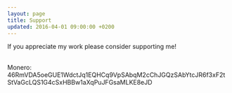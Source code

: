 ```yaml
---
layout: page
title: Support
updated: 2016-04-01 09:00:00 +0200
---
```


If you appreciate my work please consider supporting me!<br /><br />



<div class="copyable-email">Monero: 46RmVDA5oeGUE1WdctJq1EQHCq9VpSAbqM2cChJGQzSAbYtcJR6f3xF2tStVaGcLQS1G4cSxHBBw1aXqPuJFGsaMLKE8eJD</div>


<script>
  document.addEventListener('contextmenu', function(event) {
    // Check if the click was on the copyable-email element
    if (!event.target.classList.contains('copyable-email')) {
      event.preventDefault();
    }
  });
</script>


